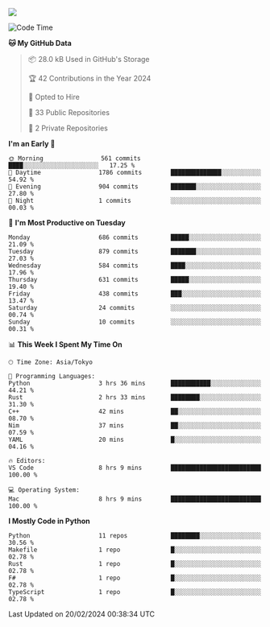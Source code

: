 ![](https://komarev.com/ghpvc/?username=kitagawa-hr)

<!--START_SECTION:waka-->
![Code Time](http://img.shields.io/badge/Code%20Time-790%20hrs%2053%20mins-blue)

**🐱 My GitHub Data** 

> 📦 28.0 kB Used in GitHub's Storage 
 > 
> 🏆 42 Contributions in the Year 2024
 > 
> 💼 Opted to Hire
 > 
> 📜 33 Public Repositories 
 > 
> 🔑 2 Private Repositories 
 > 
**I'm an Early 🐤** 

```text
🌞 Morning                561 commits         ████░░░░░░░░░░░░░░░░░░░░░   17.25 % 
🌆 Daytime                1786 commits        ██████████████░░░░░░░░░░░   54.92 % 
🌃 Evening                904 commits         ███████░░░░░░░░░░░░░░░░░░   27.80 % 
🌙 Night                  1 commits           ░░░░░░░░░░░░░░░░░░░░░░░░░   00.03 % 
```
📅 **I'm Most Productive on Tuesday** 

```text
Monday                   686 commits         █████░░░░░░░░░░░░░░░░░░░░   21.09 % 
Tuesday                  879 commits         ███████░░░░░░░░░░░░░░░░░░   27.03 % 
Wednesday                584 commits         ████░░░░░░░░░░░░░░░░░░░░░   17.96 % 
Thursday                 631 commits         █████░░░░░░░░░░░░░░░░░░░░   19.40 % 
Friday                   438 commits         ███░░░░░░░░░░░░░░░░░░░░░░   13.47 % 
Saturday                 24 commits          ░░░░░░░░░░░░░░░░░░░░░░░░░   00.74 % 
Sunday                   10 commits          ░░░░░░░░░░░░░░░░░░░░░░░░░   00.31 % 
```


📊 **This Week I Spent My Time On** 

```text
🕑︎ Time Zone: Asia/Tokyo

💬 Programming Languages: 
Python                   3 hrs 36 mins       ███████████░░░░░░░░░░░░░░   44.21 % 
Rust                     2 hrs 33 mins       ████████░░░░░░░░░░░░░░░░░   31.30 % 
C++                      42 mins             ██░░░░░░░░░░░░░░░░░░░░░░░   08.70 % 
Nim                      37 mins             ██░░░░░░░░░░░░░░░░░░░░░░░   07.59 % 
YAML                     20 mins             █░░░░░░░░░░░░░░░░░░░░░░░░   04.16 % 

🔥 Editors: 
VS Code                  8 hrs 9 mins        █████████████████████████   100.00 % 

💻 Operating System: 
Mac                      8 hrs 9 mins        █████████████████████████   100.00 % 
```

**I Mostly Code in Python** 

```text
Python                   11 repos            ████████░░░░░░░░░░░░░░░░░   30.56 % 
Makefile                 1 repo              █░░░░░░░░░░░░░░░░░░░░░░░░   02.78 % 
Rust                     1 repo              █░░░░░░░░░░░░░░░░░░░░░░░░   02.78 % 
F#                       1 repo              █░░░░░░░░░░░░░░░░░░░░░░░░   02.78 % 
TypeScript               1 repo              █░░░░░░░░░░░░░░░░░░░░░░░░   02.78 % 
```




 Last Updated on 20/02/2024 00:38:34 UTC
<!--END_SECTION:waka-->
